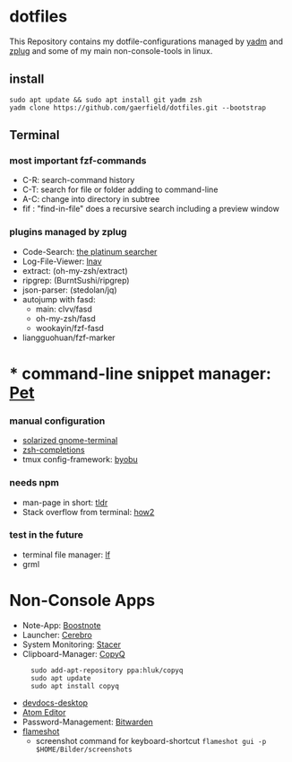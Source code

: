 # dotfiles

This Repository contains my dotfile-configurations managed by [yadm]() and [zplug]() and some of my main non-console-tools in linux.

## install
```
sudo apt update && sudo apt install git yadm zsh
yadm clone https://github.com/gaerfield/dotfiles.git --bootstrap
```

## Terminal

### most important fzf-commands
* C-R: search-command history
* C-T: search for file or folder adding to command-line
* A-C: change into directory in subtree
* fif <searchterm>: "find-in-file" does a recursive search including a preview window

### plugins managed by zplug
* Code-Search: [the platinum searcher](https://github.com/monochromegane/the_platinum_searcher)
* Log-File-Viewer: [lnav](http://lnav.org/)
* extract: (oh-my-zsh/extract)
* ripgrep: (BurntSushi/ripgrep)
* json-parser: (stedolan/jq)
* autojump with fasd:
  * main: clvv/fasd
  * oh-my-zsh/fasd
  * wookayin/fzf-fasd
* liangguohuan/fzf-marker

# * command-line snippet manager: [Pet](https://github.com/knqyf263/pet)

### manual configuration
* [solarized gnome-terminal](https://github.com/Anthony25/gnome-terminal-colors-solarized)
* [zsh-completions](https://github.com/zsh-users/zsh-completions)
* tmux config-framework: [byobu](http://byobu.co/)

### needs npm
* man-page in short: [tldr](https://github.com/tldr-pages/tldr)
* Stack overflow from terminal: [how2](https://github.com/santinic/how2)

### test in the future
* terminal file manager: [lf](https://github.com/gokcehan/lf)
* grml

# Non-Console Apps
* Note-App: [Boostnote](https://boostnote.io/)
* Launcher: [Cerebro](https://cerebroapp.com/)
* System Monitoring: [Stacer](https://github.com/oguzhaninan/Stacer)
* Clipboard-Manager: [CopyQ](https://github.com/hluk/CopyQ)
  ```
    sudo add-apt-repository ppa:hluk/copyq
    sudo apt update
    sudo apt install copyq
  ```
* [devdocs-desktop](https://github.com/egoist/devdocs-desktop)
* [Atom Editor](https://atom.io/)
* Password-Management: [Bitwarden](https://bitwarden.com/)
* [flameshot](https://github.com/lupoDharkael/flameshot)
  * screenshot command for keyboard-shortcut `flameshot gui -p $HOME/Bilder/screenshots`
